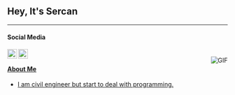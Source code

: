## Hey, It's Sercan
----
#### Social Media
<a href="https://www.linkedin.com/in/sercankarakuyu/">
  <img align="left" alt="Ajay's Linkdein" width="22px" src="https://cdn.jsdelivr.net/npm/simple-icons@v3/icons/linkedin.svg" />
  </a>
<a href="https://github.com/sercaan1">
  <img align="left" alt="Ajay's Github" width="22px" src="https://cdn.jsdelivr.net/npm/simple-icons@v3/icons/github.svg" />
  <br />
  <img align="right" alt="GIF" src="https://media3.giphy.com/media/hL9q5k9dk9l0wGd4e0/giphy.gif?cid=ecf05e47z55m439hszxqg966cfa7gxsn7qmacca6r4chs5j2&rid=giphy.gif&ct=g" />

#### About Me
- I am civil engineer but start to deal with programming.
